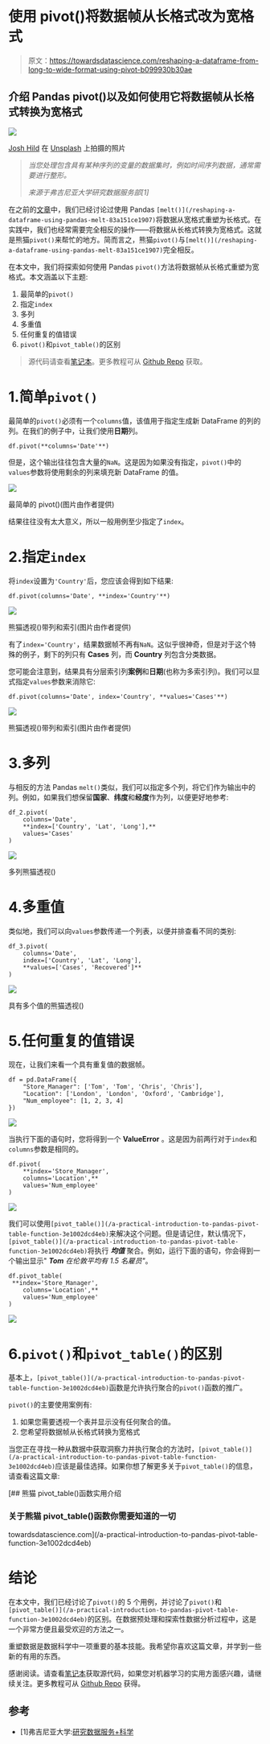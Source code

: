 # 使用 pivot()将数据帧从长格式改为宽格式

> 原文：<https://towardsdatascience.com/reshaping-a-dataframe-from-long-to-wide-format-using-pivot-b099930b30ae>

## 介绍 Pandas pivot()以及如何使用它将数据帧从长格式转换为宽格式

![](img/3f4f8ae10a46ada7ba3b7cf2fc5f7efe.png)

[Josh Hild](https://unsplash.com/@joshhild?utm_source=unsplash&utm_medium=referral&utm_content=creditCopyText) 在 [Unsplash](https://unsplash.com/s/photos/photo-wall?utm_source=unsplash&utm_medium=referral&utm_content=creditCopyText) 上拍摄的照片

> *当您处理包含具有某种序列的变量的数据集时，例如时间序列数据，通常需要进行整形。*
> 
> *来源于弗吉尼亚大学研究数据服务部[1]*

在之前的[文章](/reshaping-a-dataframe-using-pandas-melt-83a151ce1907)中，我们已经讨论过使用 Pandas `[melt()](/reshaping-a-dataframe-using-pandas-melt-83a151ce1907)`将数据从宽格式重塑为长格式。在实践中，我们也经常需要完全相反的操作——将数据从长格式转换为宽格式。这就是熊猫`pivot()`来帮忙的地方。简而言之，熊猫`pivot()`与`[melt()](/reshaping-a-dataframe-using-pandas-melt-83a151ce1907)`完全相反。

在本文中，我们将探索如何使用 Pandas `pivot()`方法将数据帧从长格式重塑为宽格式。本文涵盖以下主题:

1.  最简单的`pivot()`
2.  指定`index`
3.  多列
4.  多重值
5.  任何重复的值错误
6.  `pivot()`和`pivot_table()`的区别

> 源代码请查看[笔记本](https://github.com/BindiChen/machine-learning/blob/main/data-analysis/049-pandas-pivot/pivot.ipynb)。更多教程可从 [Github Repo](https://github.com/BindiChen/machine-learning) 获取。

# 1.简单`pivot()`

最简单的`pivot()`必须有一个`columns`值，该值用于指定生成新 DataFrame 的列的列。在我们的例子中，让我们使用**日期**列。

```
df.pivot(**columns='Date'**)
```

但是，这个输出往往包含大量的`NaN`。这是因为如果没有指定，`pivot()`中的`values`参数将使用剩余的列来填充新 DataFrame 的值。

![](img/f2ccffb4f9e1525b36a50258308146b4.png)

最简单的 pivot()(图片由作者提供)

结果往往没有太大意义，所以一般用例至少指定了`index`。

# 2.指定`index`

将`index`设置为`'Country'`后，您应该会得到如下结果:

```
df.pivot(columns='Date', **index='Country'**)
```

![](img/a5d7be92b68b930e0bf49e32a21aa937.png)

熊猫透视()带列和索引(图片由作者提供)

有了`index='Country'`，结果数据帧不再有`NaN`。这似乎很神奇，但是对于这个特殊的例子，剩下的列只有 **Cases** 列，而 **Country** 列包含分类数据。

您可能会注意到，结果具有分层索引列**案例**和**日期**(也称为多索引列)。我们可以显式指定`values`参数来消除它:

```
df.pivot(columns='Date', index='Country', **values='Cases'**)
```

![](img/9c4a899a4d505fa5abbe814e53d27227.png)

熊猫透视()带列和索引(图片由作者提供)

# 3.多列

与相反的方法 Pandas `melt()`类似，我们可以指定多个列，将它们作为输出中的列。例如，如果我们想保留**国家**、**纬度**和**经度**作为列，以便更好地参考:

```
df_2.pivot(
    columns='Date', 
    **index=['Country', 'Lat', 'Long'],** 
    values='Cases'
)
```

![](img/868c0dab65335af61a0ec626049e5615.png)

多列熊猫透视()

# 4.多重值

类似地，我们可以向`values`参数传递一个列表，以便并排查看不同的类别:

```
df_3.pivot(
    columns='Date', 
    index=['Country', 'Lat', 'Long'], 
    **values=['Cases', 'Recovered']**
)
```

![](img/75713dd9d77a2f031ed45351304c83d1.png)

具有多个值的熊猫透视()

# 5.任何重复的值错误

现在，让我们来看一个具有重复值的数据帧。

```
df = pd.DataFrame({
    "Store_Manager": ['Tom', 'Tom', 'Chris', 'Chris'],
    "Location": ['London', 'London', 'Oxford', 'Cambridge'],
    "Num_employee": [1, 2, 3, 4]
})
```

![](img/0bd016a130fa80cc68350cba33239ce2.png)

当执行下面的语句时，您将得到一个 **ValueError** 。这是因为前两行对于`index`和`columns`参数是相同的。

```
df.pivot(
    **index='Store_Manager', 
    columns='Location',** 
    values='Num_employee'
)
```

![](img/40bf766c838f2d1b333cbf19b28d64dd.png)

我们可以使用`[pivot_table()](/a-practical-introduction-to-pandas-pivot-table-function-3e1002dcd4eb)`来解决这个问题。但是请记住，默认情况下，`[pivot_table()](/a-practical-introduction-to-pandas-pivot-table-function-3e1002dcd4eb)`将执行 ***均值*** 聚合。例如，运行下面的语句，你会得到一个输出显示" ***Tom*** *在伦敦平均有 1.5 名雇员"*。

```
df.pivot_table(
 **index='Store_Manager', 
    columns='Location',** 
    values='Num_employee'
)
```

![](img/74d9b3364c781e2110384c98aca6a80c.png)

# 6.`pivot()`和`pivot_table()`的区别

基本上，`[pivot_table()](/a-practical-introduction-to-pandas-pivot-table-function-3e1002dcd4eb)`函数是允许执行聚合的`pivot()`函数的推广。

`pivot()`的主要使用案例有:

1.  如果您需要透视一个表并显示没有任何聚合的值。
2.  您希望将数据帧从长格式转换为宽格式

当您正在寻找一种从数据中获取洞察力并执行聚合的方法时，`[pivot_table()](/a-practical-introduction-to-pandas-pivot-table-function-3e1002dcd4eb)`应该是最佳选择。如果你想了解更多关于`pivot_table()`的信息，请查看这篇文章:

[](/a-practical-introduction-to-pandas-pivot-table-function-3e1002dcd4eb) [## 熊猫 pivot_table()函数实用介绍

### 关于熊猫 pivot_table()函数你需要知道的一切

towardsdatascience.com](/a-practical-introduction-to-pandas-pivot-table-function-3e1002dcd4eb) 

# 结论

在本文中，我们已经讨论了`pivot()`的 5 个用例，并讨论了`pivot()`和`[pivot_table()](/a-practical-introduction-to-pandas-pivot-table-function-3e1002dcd4eb)`的区别。在数据预处理和探索性数据分析过程中，这是一个非常方便且最受欢迎的方法之一。

重塑数据是数据科学中一项重要的基本技能。我希望你喜欢这篇文章，并学到一些新的有用的东西。

感谢阅读。请查看[笔记本](https://github.com/BindiChen/machine-learning/blob/main/data-analysis/049-pandas-pivot/pivot.ipynb)获取源代码，如果您对机器学习的实用方面感兴趣，请继续关注。更多教程可从 [Github Repo](https://github.com/BindiChen/machine-learning) 获得。

## 参考

*   [1]弗吉尼亚大学:[研究数据服务+科学](https://data.library.virginia.edu/stata-basics-reshape-data/)